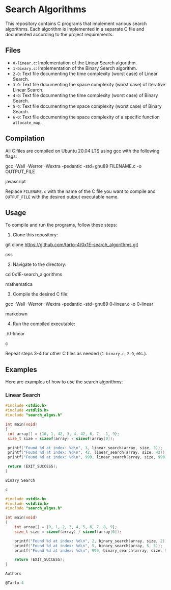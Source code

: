 # Search Algorithms

This repository contains C programs that implement various search algorithms. Each algorithm is implemented in a separate C file and documented according to the project requirements.

## Files

- `0-linear.c`: Implementation of the Linear Search algorithm.
- `1-binary.c`: Implementation of the Binary Search algorithm.
- `2-O`: Text file documenting the time complexity (worst case) of Linear Search.
- `3-O`: Text file documenting the space complexity (worst case) of Iterative Linear Search.
- `4-O`: Text file documenting the time complexity (worst case) of Binary Search.
- `5-O`: Text file documenting the space complexity (worst case) of Binary Search.
- `6-O`: Text file documenting the space complexity of a specific function `allocate_map`.

## Compilation

All C files are compiled on Ubuntu 20.04 LTS using gcc with the following flags:

gcc -Wall -Werror -Wextra -pedantic -std=gnu89 FILENAME.c -o OUTPUT_FILE

javascript


Replace `FILENAME.c` with the name of the C file you want to compile and `OUTPUT_FILE` with the desired output executable name.

## Usage

To compile and run the programs, follow these steps:
1. Clone this repository:

git clone https://github.com/tarto-4/0x1E-search_algorithms.git

css

2. Navigate to the directory:

cd 0x1E-search_algorithms

mathematica

3. Compile the desired C file:

gcc -Wall -Werror -Wextra -pedantic -std=gnu89 0-linear.c -o 0-linear

markdown

4. Run the compiled executable:

./0-linear

c


Repeat steps 3-4 for other C files as needed (`1-binary.c`, `2-O`, etc.).

## Examples

Here are examples of how to use the search algorithms:

### Linear Search
```c
#include <stdio.h>
#include <stdlib.h>
#include "search_algos.h"

int main(void)
{
 int array[] = {10, 1, 42, 3, 4, 42, 6, 7, -1, 9};
 size_t size = sizeof(array) / sizeof(array[0]);

 printf("Found %d at index: %d\n", 3, linear_search(array, size, 3));
 printf("Found %d at index: %d\n", 42, linear_search(array, size, 42));
 printf("Found %d at index: %d\n", 999, linear_search(array, size, 999));

 return (EXIT_SUCCESS);
}

Binary Search

c

#include <stdio.h>
#include <stdlib.h>
#include "search_algos.h"

int main(void)
{
    int array[] = {0, 1, 2, 3, 4, 5, 6, 7, 8, 9};
    size_t size = sizeof(array) / sizeof(array[0]);

    printf("Found %d at index: %d\n", 2, binary_search(array, size, 2));
    printf("Found %d at index: %d\n", 5, binary_search(array, 5, 5));
    printf("Found %d at index: %d\n", 999, binary_search(array, size, 999));

    return (EXIT_SUCCESS);
}

Authors

@Tarto-4
